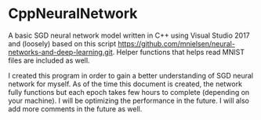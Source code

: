 # CppNeuralNetwork

A basic SGD neural network model written in C++ using Visual Studio 2017 and (loosely) based on this script https://github.com/mnielsen/neural-networks-and-deep-learning.git. Helper functions that helps read MNIST files are included as well.

I created this program in order to gain a better understanding of SGD neural network for myself. As of the time this document is created, the network fully functions but each epoch takes few hours to complete (depending on your machine). I will be optimizing the performance in the future. I will also add more comments in the future as well. 
